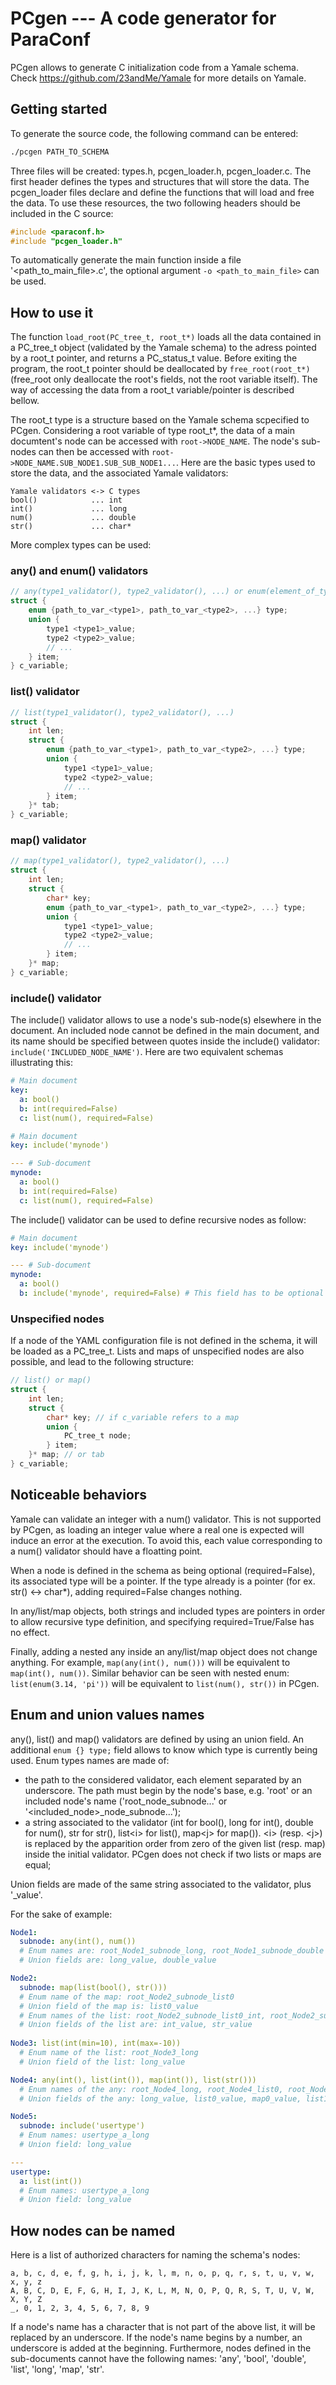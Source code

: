 # PCgen --- A code generator for ParaConf

PCgen allows to generate C initialization code from a Yamale schema.
Check https://github.com/23andMe/Yamale for more details on Yamale.

## Getting started

To generate the source code, the following command can be entered:
```Bash
./pcgen PATH_TO_SCHEMA
```
Three files will be created: types.h, pcgen\_loader.h, pcgen\_loader.c. The first header defines the types and structures that will store the data. The pcgen\_loader files declare and define the functions that will load and free the data. To use these resources, the two following headers should be included in the C source:
```C
#include <paraconf.h>
#include "pcgen_loader.h"
```

To automatically generate the main function inside a file '\<path\_to\_main\_file>.c', the optional argument `-o <path_to_main_file>` can be used.

## How to use it

The function `load_root(PC_tree_t, root_t*)` loads all the data contained in a PC\_tree\_t object (validated by the Yamale schema) to the adress pointed by a root\_t pointer, and returns a PC\_status\_t value. Before exiting the program, the root\_t pointer should be deallocated by `free_root(root_t*)` (free\_root only deallocate the root's fields, not the root variable itself). The way of accessing the data from a root\_t variable/pointer is described bellow.

The root\_t type is a structure based on the Yamale schema scpecified to PCgen. Considering a root variable of type root\_t\*, the data of a main documtent's node can be accessed with `root->NODE_NAME`. The node's sub-nodes can then be accessed with `root->NODE_NAME.SUB_NODE1.SUB_SUB_NODE1...`. Here are the basic types used to store the data, and the associated Yamale validators:
```
Yamale validators <-> C types
bool()            ... int
int()             ... long
num()             ... double
str()             ... char*
```

More complex types can be used:

### any() and enum() validators
```C
// any(type1_validator(), type2_validator(), ...) or enum(element_of_type1, element_of_type2, ...)
struct {
    enum {path_to_var_<type1>, path_to_var_<type2>, ...} type;
    union {
		type1 <type1>_value;
        type2 <type2>_value;
		// ...
    } item;
} c_variable;
```

### list() validator
```C
// list(type1_validator(), type2_validator(), ...)
struct {
    int len;
    struct {
        enum {path_to_var_<type1>, path_to_var_<type2>, ...} type;
        union {
			type1 <type1>_value;
            type2 <type2>_value;
			// ...
        } item;
    }* tab;
} c_variable;
```

### map() validator
```C
// map(type1_validator(), type2_validator(), ...)
struct {
    int len;
    struct {
        char* key;
        enum {path_to_var_<type1>, path_to_var_<type2>, ...} type;
        union {
			type1 <type1>_value;
            type2 <type2>_value;
			// ...
        } item;
    }* map;
} c_variable;
```

### include() validator
The include() validator allows to use a node's sub-node(s) elsewhere in the document. An included node cannot be defined in the main document, and its name should be specified between quotes inside the include() validator: `include('INCLUDED_NODE_NAME')`. Here are two equivalent schemas illustrating this:
```YAML
# Main document
key:
  a: bool()
  b: int(required=False)
  c: list(num(), required=False)
```
```YAML
# Main document
key: include('mynode')

--- # Sub-document
mynode:
  a: bool()
  b: int(required=False)
  c: list(num(), required=False)
```

The include() validator can be used to define recursive nodes as follow:
```YAML
# Main document
key: include('mynode')

--- # Sub-document
mynode:
  a: bool()
  b: include('mynode', required=False) # This field has to be optional
```

### Unspecified nodes
If a node of the YAML configuration file is not defined in the schema, it will be loaded as a PC\_tree\_t. Lists and maps of unspecified nodes are also possible, and lead to the following structure:
```C
// list() or map()
struct {
    int len;
    struct {
        char* key; // if c_variable refers to a map
        union {
			PC_tree_t node;
        } item;
    }* map; // or tab
} c_variable;
```

## Noticeable behaviors
Yamale can validate an integer with a num() validator. This is not supported by PCgen, as loading an integer value where a real one is expected will induce an error at the execution. To avoid this, each value corresponding to a num() validator should have a floatting point.

When a node is defined in the schema as being optional (required=False), its associated type will be a pointer. If the type already is a pointer (for ex. str() <-> char*), adding required=False changes nothing.

In any/list/map objects, both strings and included types are pointers in order to allow recursive type definition, and specifying required=True/False has no effect.

Finally, adding a nested any inside an any/list/map object does not change anything. For example, `map(any(int(), num()))` will be equivalent to `map(int(), num())`. Similar behavior can be seen with nested enum: `list(enum(3.14, 'pi'))` will be equivalent to `list(num(), str())` in PCgen.

## Enum and union values names
any(), list() and map() validators are defined by using an union field. An additional `enum {} type;` field allows to know which type is currently being used. Enum types names are made of:
  - the path to the considered validator, each element separated by an underscore. The path must begin by the node's base, e.g. 'root' or an included node's name ('root\_node\_subnode...' or '<included\_node>\_node\_subnode...');
  - a string associated to the validator (int for bool(), long for int(), double for num(), str for str(), list\<i> for list(), map\<j> for map()). \<i> (resp. \<j>) is replaced by the apparition order from zero of the given list (resp. map) inside the initial validator. PCgen does not check if two lists or maps are equal;

Union fields are made of the same string associated to the validator, plus '\_value'.

For the sake of example:
```YAML
Node1:
  subnode: any(int(), num())
  # Enum names are: root_Node1_subnode_long, root_Node1_subnode_double
  # Union fields are: long_value, double_value

Node2:
  subnode: map(list(bool(), str()))
  # Enum name of the map: root_Node2_subnode_list0
  # Union field of the map is: list0_value
  # Enum names of the list: root_Node2_subnode_list0_int, root_Node2_subnode_list0_int
  # Union fields of the list are: int_value, str_value
  
Node3: list(int(min=10), int(max=-10))
  # Enum name of the list: root_Node3_long
  # Union field of the list: long_value

Node4: any(int(), list(int()), map(int()), list(str()))
  # Enum names of the any: root_Node4_long, root_Node4_list0, root_Node4_map0, root_Node4_list1
  # Union fields of the any: long_value, list0_value, map0_value, list1_value

Node5:
  subnode: include('usertype')
  # Enum names: usertype_a_long
  # Union field: long_value

---
usertype:
  a: list(int())
  # Enum names: usertype_a_long
  # Union field: long_value
```

## How nodes can be named
Here is a list of authorized characters for naming the schema's nodes:
```
a, b, c, d, e, f, g, h, i, j, k, l, m, n, o, p, q, r, s, t, u, v, w, x, y, z
A, B, C, D, E, F, G, H, I, J, K, L, M, N, O, P, Q, R, S, T, U, V, W, X, Y, Z
_, 0, 1, 2, 3, 4, 5, 6, 7, 8, 9
```
If a node's name has a character that is not part of the above list, it will be replaced by an underscore. If the node's name begins by a number, an underscore is added at the beginning. Furthermore, nodes defined in the sub-documents cannot have the following names: 'any', 'bool', 'double', 'list', 'long', 'map', 'str'.
